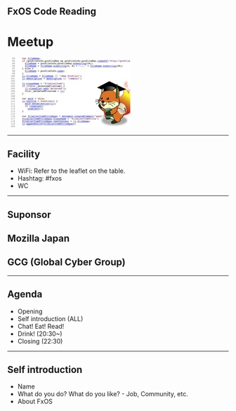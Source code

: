 <style>
.reveal {
	font-size: 3em;
	font-family: 'ヒラギノ角ゴ Pro W3','Hiragino Kaku Gothic Pro','メイリオ',Meiryo,'ＭＳ Ｐゴシック', "Open Sans", sans-serif;
}
.reveal h1 {
	font-size: 2em;
	font-weight: bold;
	text-transform: none;
}
.reveal h2 {
	font-size: 1.5em;
	font-weight: bold;
	line-height: 2em;
	text-transform: none;
}
.reveal li {
	line-height: 1.5em;
}

.reveal img.foxkeh {
	width: 40%;
	border: 0;
}
</style>

## FxOS Code Reading
# Meetup
<img class="foxkeh" src="img/fox_original.png">


---
## Facility

   * WiFi: Refer to the leaflet on the table.
   * Hashtag: &num;fxos
   * WC 

---
## Suponsor

## Mozilla Japan
## GCG (Global Cyber Group)

---
## Agenda

   * Opening
   * Self introduction (ALL)
   * Chat! Eat! Read!
   * Drink! (20:30~)
   * Closing (22:30)

---
## Self introduction

   * Name
   * What do you do? What do you like?
   	- Job, Community, etc.
   * About FxOS 
